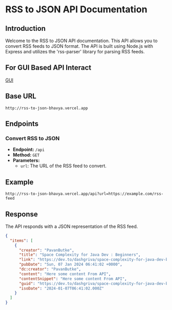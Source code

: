 # RSS to JSON API Documentation

## Introduction
Welcome to the RSS to JSON API documentation. This API allows you to convert RSS feeds to JSON format. The API is built using Node.js with Express and utilizes the 'rss-parser' library for parsing RSS feeds.

## For GUI Based API Interact
[GUI](http://rss-to-json-bhavya.vercel.app/api-docs/)

## Base URL
```
http://rss-to-json-bhavya.vercel.app
```


## Endpoints
### Convert RSS to JSON
- **Endpoint:** `/api`
- **Method:** `GET`
- **Parameters:**
  - `url`: The URL of the RSS feed to convert.

## Example
```
http://rss-to-json-bhavya.vercel.app/api?url=https://example.com/rss-feed
```
## Response
The API responds with a JSON representation of the RSS feed.

```json
{
  "items": [
    {
      "creator": "PavanButke",
      "title": "Space Complexity for Java Dev : Beginners",
      "link": "https://dev.to/dashgriva/space-complexity-for-java-dev-beginners-5688",
      "pubDate": "Sun, 07 Jan 2024 06:41:02 +0000",
      "dc:creator": "PavanButke",
      "content": "Here some content From API",
      "contentSnippet": "Here some content From API",
      "guid": "https://dev.to/dashgriva/space-complexity-for-java-dev-beginners-5688",
      "isoDate": "2024-01-07T06:41:02.000Z"
    }
  ]
}
```
